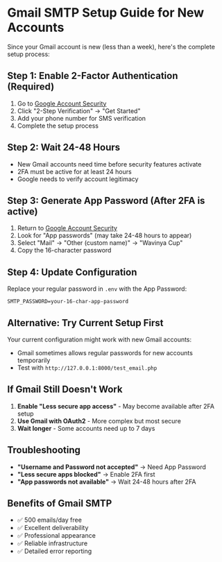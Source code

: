 # Gmail SMTP Setup Guide for New Accounts

Since your Gmail account is new (less than a week), here's the complete setup process:

## Step 1: Enable 2-Factor Authentication (Required)
1. Go to [Google Account Security](https://myaccount.google.com/security)
2. Click "2-Step Verification" → "Get Started"
3. Add your phone number for SMS verification
4. Complete the setup process

## Step 2: Wait 24-48 Hours
- New Gmail accounts need time before security features activate
- 2FA must be active for at least 24 hours
- Google needs to verify account legitimacy

## Step 3: Generate App Password (After 2FA is active)
1. Return to [Google Account Security](https://myaccount.google.com/security)
2. Look for "App passwords" (may take 24-48 hours to appear)
3. Select "Mail" → "Other (custom name)" → "Wavinya Cup"
4. Copy the 16-character password

## Step 4: Update Configuration
Replace your regular password in `.env` with the App Password:
```
SMTP_PASSWORD=your-16-char-app-password
```

## Alternative: Try Current Setup First
Your current configuration might work with new Gmail accounts:
- Gmail sometimes allows regular passwords for new accounts temporarily
- Test with `http://127.0.0.1:8000/test_email.php`

## If Gmail Still Doesn't Work
1. **Enable "Less secure app access"** - May become available after 2FA setup
2. **Use Gmail with OAuth2** - More complex but most secure
3. **Wait longer** - Some accounts need up to 7 days

## Troubleshooting
- **"Username and Password not accepted"** → Need App Password
- **"Less secure apps blocked"** → Enable 2FA first
- **"App passwords not available"** → Wait 24-48 hours after 2FA

## Benefits of Gmail SMTP
- ✅ 500 emails/day free
- ✅ Excellent deliverability
- ✅ Professional appearance
- ✅ Reliable infrastructure
- ✅ Detailed error reporting
